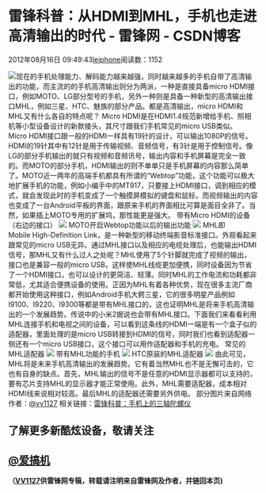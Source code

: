 
# 雷锋科普：从HDMI到MHL，手机也走进高清输出的时代 - 雷锋网 - CSDN博客


2012年08月16日 09:49:43[leiphone](https://me.csdn.net/leiphone)阅读数：1152


![](http://www.leiphone.com/wp-content/uploads/2012/08/135388423-150x150.jpg)现在的手机处理能力、解码能力越来越强，同时越来越多的手机自带了高清输出的功能，而主流的的手机高清输出则分为两派，一种是直接具备micro HDMI接口，例如MOTO、LG部分型号的手机，另外一种则是具备一种新型的高清输出接口MHL，例如三星、HTC、魅族的部分产品。都是高清输出，micro HDMI和MHL又有什么各自的特点呢？
Micro HDMI是在HDMI1.4规范新增给手机、照相机等小型设备设计的新款接头，其尺寸跟我们手机常见的micro USB类似。Micro HDMI接口跟一般的HDMI一样具有19针的设计，可以输出1080P的信号。HDMI的19针其中有12针是用于传输视频、音频信号，有3针是用于控制信号。像LG的部分手机输出的就只有视频和音频讯号，输出内容和手机屏幕是完全一致的。而MOTO的部分手机，HDMI输出的则不单单只是手机屏幕的内容那么简单了。MOTO近一两年的高端手机都具有所谓的“Webtop”功能，这个功能可以极大地扩展手机的功能，例如小编手中的MT917，只要接上HDMI接口，调到相应的模式，就会发现此时的手机变成了一个触摸屏模拟的键盘和鼠标，而视频输出的内容也变成了一台Android平板的界面，跟原来手机的界面相比可算是面目全非了。当然，如果插上MOTO专用的扩展坞，那性能更是强大。
带有Micro HDMI的设备（右边的接口）
![](http://www.leiphone.com/wp-content/uploads/2012/08/DSC_0038.jpg)
MOTO开启Webtop功能以后的输出功能
![](http://www.leiphone.com/wp-content/uploads/2012/08/69ffdc0djw1dum6osovq1j.jpg)
MHL即Mobile High-Definition Link，是一种新型的移动终端影音标准接口。外观看起来跟常见的micro USB无异。通过MHL接口以及相应的电缆处理后，也能输出HDMI信号，那MHL又有什么过人之处呢？MHL使用了5个针脚就完成了视频的输出，接口也是兼容一般的micro USB，这样使MHL线缆更加便携，同时设备因为节省了一个HDMI接口，也可以设计的更简洁、轻薄。同时MHL的工作电流和功耗都非常低，尤其适合便携设备的使用。正因为MHL有着各种优势，现在很多主流厂商都开始使用这种接口，例如Android手机大鳄三星，它的很多明星产品例如I9100、I9220、I9300等都是带有MHL接口的，这也证明MHL是将来手机高清输出的一个发展趋势。传说中的小米2据说也会带有MHL接口。下面我们来看看利用MHL连接手机和电视之间的设备，可以看到这条线的HDMI一端是有一个盒子似的适配器，里面处理的是micro USB转接到HDMI的信号，同时我们也看到适配器一侧还有一个micro USB接口，这个接口可以用作适配器和手机的充电。
常见的MHL适配器
![](http://www.leiphone.com/wp-content/uploads/2012/08/2011111294712.jpg)
带有MHL功能的手机
![](http://www.leiphone.com/wp-content/uploads/2012/08/DSC_0028.jpg)
HTC原装的MHL适配器
![](http://www.leiphone.com/wp-content/uploads/2012/08/htc-sensation-mhl-cable-ac-m490.jpg)
由此可见，MHL将是未来手机高清输出的发展趋势。它有着当然MHL也不是无懈可击的，它也有自身的缺点。首先，MHL输出的信号不是任意的HDMI显示器都可以支持的，要有芯片支持MHL的显示器才能正常使用。此外，MHL需要适配器，成本相对HDMI线来说相对较高。最后MHL的适配器还需要另外供电。
部分图片来自网络
作者：[@vv1127](http://weibo.com/vv1127)
相关链接：[雷锋科普：手机上的三轴陀螺仪](http://www.leiphone.com/0815-gyroscope-iphone.html)
## 了解更多新酷炫设备，敬请关注
## [@爱搞机](http://weibo.com/u/2708473010)

**（****[VV1127](http://www.leiphone.com/author/%E5%BC%A0%E5%A8%81)****供****雷锋网****专稿，转载请注明来自雷锋网及作者，并链回本页)**

